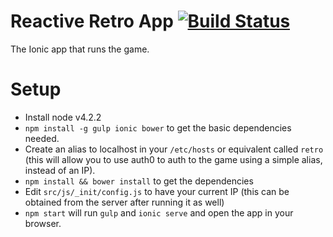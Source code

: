 # Reactive Retro App [![Build Status](https://travis-ci.org/reactive-retro/retro-app.svg)](https://travis-ci.org/reactive-retro/retro-app)

The Ionic app that runs the game.


# Setup

* Install node v4.2.2
* `npm install -g gulp ionic bower` to get the basic dependencies needed.
* Create an alias to localhost in your `/etc/hosts` or equivalent called `retro` (this will allow you to use auth0 to auth to the game using a simple alias, instead of an IP).
* `npm install && bower install` to get the dependencies
* Edit `src/js/_init/config.js` to have your current IP (this can be obtained from the server after running it as well)
* `npm start` will run `gulp` and `ionic serve` and open the app in your browser.
